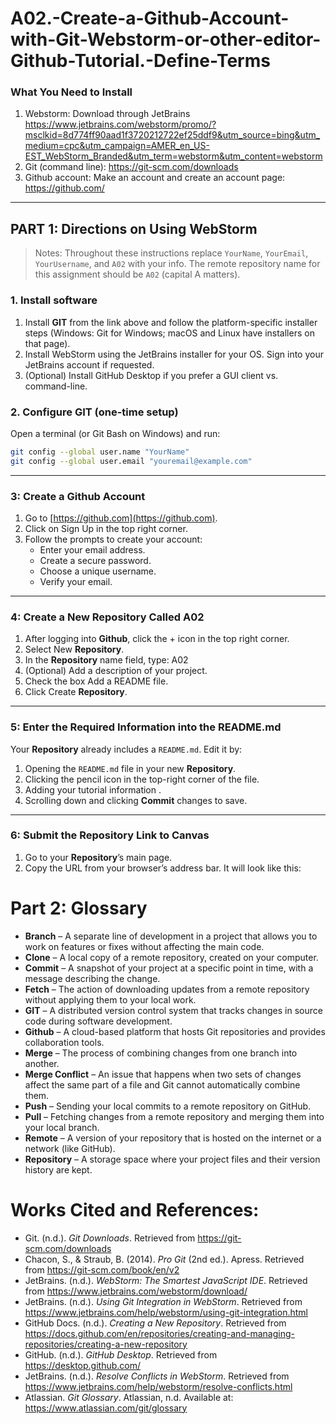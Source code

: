 # A02.-Create-a-Github-Account-with-Git-Webstorm-or-other-editor-Github-Tutorial.-Define-Terms
### What You Need to Install
1. Webstorm: Download through JetBrains https://www.jetbrains.com/webstorm/promo/?msclkid=8d774ff90aad1f3720212722ef25ddf9&utm_source=bing&utm_medium=cpc&utm_campaign=AMER_en_US-EST_WebStorm_Branded&utm_term=webstorm&utm_content=webstorm
2. Git (command line): https://git-scm.com/downloads
3. Github account: Make an account and create an account page: https://github.com/

---

## PART 1: Directions on Using WebStorm

> Notes: Throughout these instructions replace `YourName`, `YourEmail`, `YourUsername`, and `A02` with your info. The remote repository name for this assignment should be `A02` (capital A matters).

### 1. Install software
1. Install **GIT** from the link above and follow the platform-specific installer steps (Windows: Git for Windows; macOS and Linux have installers on that page).  
2. Install WebStorm using the JetBrains installer for your OS. Sign into your JetBrains account if requested.  
3. (Optional) Install GitHub Desktop if you prefer a GUI client vs. command-line.

### 2. Configure **GIT** (one-time setup)
Open a terminal (or Git Bash on Windows) and run:
```bash
git config --global user.name "YourName"
git config --global user.email "youremail@example.com"
```

---

### 3: Create a **Github** Account
1. Go to [https://github.com](https://github.com).  
2. Click on Sign Up in the top right corner.  
3. Follow the prompts to create your account:  
   - Enter your email address.  
   - Create a secure password.  
   - Choose a unique username.  
   - Verify your email.  

---

### 4: Create a New **Repository** Called A02
1. After logging into **Github**, click the + icon in the top right corner.  
2. Select New **Repository**.  
3. In the **Repository** name field, type:  A02 
4. (Optional) Add a description of your project.  
5. Check the box Add a README file.  
6. Click Create **Repository**.  

---

### 5: Enter the Required Information into the README.md
Your **Repository** already includes a `README.md`. Edit it by:  
1. Opening the `README.md` file in your new **Repository**.  
2. Clicking the pencil icon in the top-right corner of the file.  
3. Adding your tutorial information .  
4. Scrolling down and clicking **Commit** changes to save.  

---

### 6: Submit the **Repository** Link to Canvas
1. Go to your **Repository**’s main page.  
2. Copy the URL from your browser’s address bar. It will look like this:  



# Part 2: Glossary  

- **Branch** – A separate line of development in a project that allows you to work on features or fixes without affecting the main code.  
- **Clone** – A local copy of a remote repository, created on your computer.  
- **Commit** – A snapshot of your project at a specific point in time, with a message describing the change.  
- **Fetch** – The action of downloading updates from a remote repository without applying them to your local work.  
- **GIT** – A distributed version control system that tracks changes in source code during software development.  
- **Github** – A cloud-based platform that hosts Git repositories and provides collaboration tools.  
- **Merge** – The process of combining changes from one branch into another.  
- **Merge Conflict** – An issue that happens when two sets of changes affect the same part of a file and Git cannot automatically combine them.  
- **Push** – Sending your local commits to a remote repository on GitHub.  
- **Pull** – Fetching changes from a remote repository and merging them into your local branch.  
- **Remote** – A version of your repository that is hosted on the internet or a network (like GitHub).  
- **Repository** – A storage space where your project files and their version history are kept.

# Works Cited and References:
- Git. (n.d.). *Git Downloads*. Retrieved from https://git-scm.com/downloads  
- Chacon, S., & Straub, B. (2014). *Pro Git* (2nd ed.). Apress. Retrieved from https://git-scm.com/book/en/v2  
- JetBrains. (n.d.). *WebStorm: The Smartest JavaScript IDE*. Retrieved from https://www.jetbrains.com/webstorm/download/  
- JetBrains. (n.d.). *Using Git Integration in WebStorm*. Retrieved from https://www.jetbrains.com/help/webstorm/using-git-integration.html  
- GitHub Docs. (n.d.). *Creating a New Repository*. Retrieved from https://docs.github.com/en/repositories/creating-and-managing-repositories/creating-a-new-repository  
- GitHub. (n.d.). *GitHub Desktop*. Retrieved from https://desktop.github.com/  
- JetBrains. (n.d.). *Resolve Conflicts in WebStorm*. Retrieved from https://www.jetbrains.com/help/webstorm/resolve-conflicts.html
- Atlassian. *Git Glossary*. Atlassian, n.d. Available at: https://www.atlassian.com/git/glossary  
